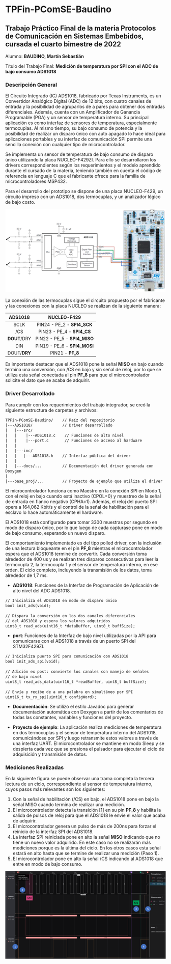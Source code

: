 # TPFin-PComSE-Baudino

## Trabajo Práctico Final de la materia **Protocolos de Comunicación en Sistemas Embebidos**, cursada el cuarto bimestre de 2022

Alumno: **BAUDINO, Martín Sebastián**

Título del Trabajo Final: **Medición de temperatura por SPI con el ADC de bajo consumo ADS1018**


### Descripción General

El Circuito Integrado (IC) ADS1018, fabricado por Texas Instruments, es un Convertidor Analógico Digital (ADC) de 12 bits, con cuatro canales de entrada y la posibilidad de agruparlos de a pares para obtener dos entradas diferenciales. Además, cuenta con un Amplificador de Ganancia Programable (PGA) y un sensor de temperatura interno. Su principal aplicación es como interfaz de sensores de temperatura, especialmente termocuplas. Al mismo tiempo, su bajo consumo de potencia y la posibilidad de realizar un disparo único con auto apagado lo hace ideal para aplicaciones portables y su interfaz de comunicación SPI permite una sencilla conexión con cualquier tipo de microcontrolador.

Se implementa un sensor de temperatura de bajo consumo de disparo único utilizando la placa NUCLEO-F429ZI. Para ello se desarrollaron los drivers correspondientes según los requerimientos y el modelo aprendido durante el cursado de la materia, teniendo también en cuenta el código de referencia en lenguaje C que el fabricante ofrece para la familia de microcontroladores MSP432.
 
Para el desarrollo del prototipo se dispone de una placa NUCLEO-F429, un circuito impreso con un ADS1018, dos termocuplas, y un analizador lógico de bajo costo.

![Conexión de Termocuplas con ADS1018 ©Texas Instruments](01_Thermocouple_Setup_Edit.png)

La conexión de las termocuplas sigue el circuito propuesto por el fabricante y las conexiones con la placa NUCLEO se realizan de la siguiente manera:

| **ADS1018**  | **NUCLEO-F429**              |
|:------------:|:----------------------------:|
| SCLK         | PIN24 - PE_2 - **SPI4_SCK**  |
| /CS          | PIN23 - PE_4 - **SPI4_CS**   |
| **DOUT**/DRY | PIN22 - PE_5 - **SPI4_MISO** | 
| DIN          | PIN19 - PE_6 - **SPI4_MOSI** |
| DOUT/**DRY** | PIN21 - **PF_8**             |

Es importante destacar que el ADS1018 pone la señal **MISO** en bajo cuando termina una conversión, con /CS en bajo y sin señal de reloj, por lo que se utiliza esta señal conectada al pin **PF_8** para que el microcontrolador solicite el dato que se acaba de adquirir.

### Driver Desarrollado

Para cumplir con los requerimientos del trabajo integrador, se creó la siguiente estructura de carpetas y archivos:

```
TPFin-PComSE-Baudino/    // Raíz del repositorio
|---ADS1018/             // Driver desarrollado
|   |---src/
|   |    |---ADS1018.c    // Funciones de alto nivel
|   |    |---port.c       // Funciones de acceso al hardware
|   |
|   |---inc/
|   |   |---ADS1018.h    // Interfaz pública del driver
|   |
|   |---docs/...         // Documentación del driver generada con Doxygen
|
|---base_proj/...        // Proyecto de ejemplo que utiliza el driver
```

El microcontrolador funciona como Maestro en la conexión SPI en Modo 1, con el reloj en bajo cuando está inactivo (CPOL=0) y muestreo de la señal de entrada en flanco negativo (CPHA=1). Además, el reloj del puerto SPI opera a 164,062 Kbit/s y el control de la señal de habilitación para el esclavo lo hace automáticamente el hardware. 

El ADS1018 está configurado para tomar 3300 muestras por segundo en modo de disparo único, por lo que luego de cada capturase pone en modo de bajo consumo, esperando un nuevo disparo.

El comportamiento implementado es del tipo polled driver, con la inclusión de una lectura bloqueante en el pin **PF_8** mientras el microcontrolador espera que el ADS1018 termine de convertir. Cada conversión toma alrededor de 400 us y se realizan tres disparos consecutivos para leer la termocupla 2, la termocupla 1 y el sensor de temperatura interno, en ese orden. El ciclo completo, incluyendo la transmisión de los datos, toma alrededor de 1,7 ms. 

* **ADS1018**: Funciones de la Interfaz de Programación de Aplicación de alto nivel del ADC ADS1018. 

```
// Inicializa el ADS1018 en modo de disparo único
bool init_ads(void);

// Dispara la conversión en los dos canales diferenciales
// del ADS1018 y espera los valores adquiridos
uint8_t read_ads(uint16_t *dataBuffer, uint8_t buffSize);
```

* **port**: Funciones de la Interfaz de bajo nivel utilizadas por la API para comunicarse con el ADS1018 a través de un puerto SPI del STM32F429ZI.
```
// Inicializa puerto SPI para comunicación con ADS1018
bool init_ads_spi(void);

// Adición ex post: convierte los canales con manejo de señales 
// de bajo nivel
uint8_t read_ads_data(uint16_t *readBuffer, uint8_t buffSize);

// Envía y recibe de a una palabra en simultáneo por SPI
uint16_t tx_rx_spi(uint16_t configWord);
```

* **Documentación**: Se utilizó el estilo Javadoc para generar documentación automática con Doxygen a partir de los comentarios de todas las constantes, variables y funciones del proyecto.

* **Proyecto de ejemplo**: La aplicación realiza mediciones de temperatura en dos termocuplas y el sensor de temperatura interno del ADS1018, comunicándose por SPI y luego retransmite estos valores a través de una interfaz UART. El microcontrolador se mantiene en modo Sleep y se despierta cada vez que se presiona el pulsador para ejecutar el ciclo de adquisición y transmisión de datos. 


### Mediciones Realizadas

En la siguiente figura se puede observar una trama completa la tercera lectura de un ciclo, correspondiente al sensor de temperatura interno, cuyos pasos más relevantes son los siguientes:

1. Con la señal de habilitación (/CS) en bajo, el ADS1018 pone en bajo la señal MISO cuando termina de realizar una medición. 
2. El microcontrolador detecta la transición [1] en su pin **PF_8** y habilita la salida de pulsos de reloj para que el ADS1018 le envíe el valor que acaba de adquirir.
3. El microcontrolador genera un pulso de más de 200ns para forzar el reinicio de la interfaz SPI del ADS1018.
4. La interfaz SPI reiniciada pone en alto la señal **MISO** indicando que no tiene un nuevo valor adquirido. En este caso no se realizarán más mediciones porque es la última del ciclo. En los otros casos esta señal estará en alto hasta que se termine de realizar una medición (Paso 1).
5. El microcontrolador pone en alto la señal /CS indicando al ADS1018 que entre en modo de bajo consumo.

![Captura de medición del sensor interno de temperatura del ADS1018](02_SPI_Read_Edit.png)



